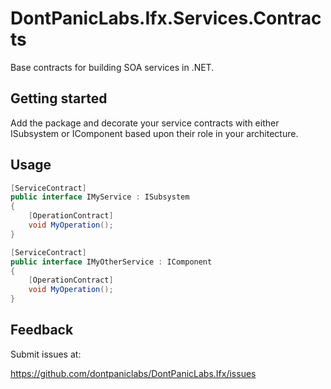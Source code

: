 # DontPanicLabs.Ifx.Services.Contracts

Base contracts for building SOA services in .NET.

## Getting started

Add the package and decorate your service contracts with either ISubsystem or IComponent based upon their role in your architecture.

## Usage

```csharp
[ServiceContract]
public interface IMyService : ISubsystem  
{
    [OperationContract]
    void MyOperation();
}

[ServiceContract]
public interface IMyOtherService : IComponent  
{
    [OperationContract]
    void MyOperation();
}
```

## Feedback

Submit issues at:

https://github.com/dontpaniclabs/DontPanicLabs.Ifx/issues